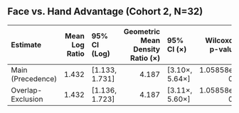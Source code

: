 ## Face vs. Hand Advantage (Cohort 2, N=32)

| Estimate          |   Mean Log Ratio | 95% CI (Log)   |   Geometric Mean Density Ratio (×) | 95% CI (×)     |   Wilcoxon p-value |   Rank-biserial r |
|:------------------|-----------------:|:---------------|-----------------------------------:|:---------------|-------------------:|------------------:|
| Main (Precedence) |            1.432 | [1.133, 1.731] |                              4.187 | [3.10×, 5.64×] |        1.05858e-06 |             0.989 |
| Overlap-Exclusion |            1.432 | [1.136, 1.723] |                              4.187 | [3.11×, 5.60×] |        1.05858e-06 |             0.989 |
